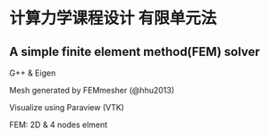 # 计算力学课程设计 有限单元法
## A simple finite element method(FEM) solver

G++ & Eigen

Mesh generated by FEMmesher (@hhu2013)

Visualize using Paraview (VTK)

FEM: 2D & 4 nodes elment
